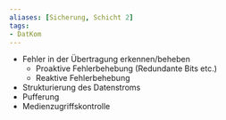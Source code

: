 ```yaml
---
aliases: [Sicherung, Schicht 2]
tags:
- DatKom
---
```


- Fehler in der Übertragung erkennen/beheben
	- Proaktive Fehlerbehebung (Redundante Bits etc.)
	- Reaktive Fehlerbehebung
- Strukturierung des Datenstroms
- Pufferung
- Medienzugriffskontrolle